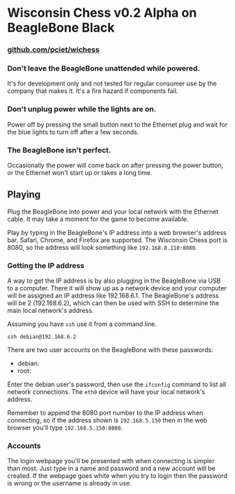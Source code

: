 # Wisconsin Chess v0.2 Alpha on BeagleBone Black

### [github.com/pciet/wichess](https://github.com/pciet/wichess)

### Don't leave the BeagleBone unattended while powered.

It's for development only and not tested for regular consumer use by the company that makes it. It's a fire hazard if components fail.

### Don't unplug power while the lights are on.

Power off by pressing the small button next to the Ethernet plug and wait for the blue lights to turn off after a few seconds.

### The BeagleBone isn't perfect.

Occasionally the power will come back on after pressing the power button, or the Ethernet won't start up or takes a long time.

## Playing

Plug the BeagleBone into power and your local network with the Ethernet cable. It may take a moment for the game to become available.

Play by typing in the BeagleBone's IP address into a web browser's address bar. Safari, Chrome, and Firefox are supported. The Wisconsin Chess port is 8080, so the address will look something like ```192.168.0.110:8080```.

### Getting the IP address

A way to get the IP address is by also plugging in the BeagleBone via USB to a computer. There it will show up as a network device and your computer will be assigned an IP address like 192.168.6.1. The BeagleBone's address will be 2 (192.168.6.2), which can then be used with SSH to determine the main local network's address.

Assuming you have ```ssh``` use it from a command line.

```
ssh debian@192.168.6.2
```

There are two user accounts on the BeagleBone with these passwords:

* debian:
* root:

Enter the debian user's password, then use the ```ifconfig``` command to list all network connections. The ```eth0``` device will have your local network's address.

Remember to append the 8080 port number to the IP address when connecting, so if the address shown is ```192.168.5.150``` then in the web browser you'll type ```192.168.5.150:8080```.

### Accounts

The login webpage you'll be presented with when connecting is simpler than most. Just type in a name and password and a new account will be created. If the webpage goes white when you try to login then the password is wrong or the username is already in use.